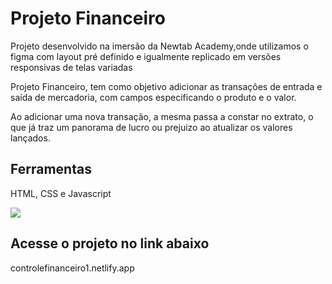 # Projeto Financeiro

Projeto desenvolvido na imersão da Newtab Academy,onde utilizamos o figma com layout pré definido e igualmente
replicado em versões responsivas de telas variadas


Projeto Financeiro, tem como objetivo adicionar as transações de entrada e saída de mercadoria, 
com campos especificando o produto e o valor.

Ao adicionar uma nova transação, a mesma passa a constar no extrato, o que já traz um panorama de 
lucro ou prejuizo ao atualizar os valores lançados.

## Ferramentas
HTML, CSS e Javascript


<img src="https://github.com/marciab-oliveira/financeiro/assets/140990112/54729b9e-e190-47d5-bfc3-d2370178f0e7" />


## Acesse o projeto no link abaixo
<link>controlefinanceiro1.netlify.app</link>



